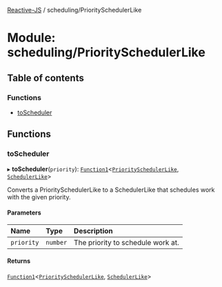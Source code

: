 [Reactive-JS](../README.md) / scheduling/PrioritySchedulerLike

# Module: scheduling/PrioritySchedulerLike

## Table of contents

### Functions

- [toScheduler](scheduling_PrioritySchedulerLike.md#toscheduler)

## Functions

### toScheduler

▸ **toScheduler**(`priority`): [`Function1`](functions.md#function1)<[`PrioritySchedulerLike`](../interfaces/scheduling.PrioritySchedulerLike.md), [`SchedulerLike`](../interfaces/scheduling.SchedulerLike.md)\>

Converts a PrioritySchedulerLike to a SchedulerLike that schedules work with the given priority.

#### Parameters

| Name | Type | Description |
| :------ | :------ | :------ |
| `priority` | `number` | The priority to schedule work at. |

#### Returns

[`Function1`](functions.md#function1)<[`PrioritySchedulerLike`](../interfaces/scheduling.PrioritySchedulerLike.md), [`SchedulerLike`](../interfaces/scheduling.SchedulerLike.md)\>
